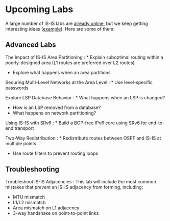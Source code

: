 # Upcoming Labs

A large number of IS-IS labs are [already online](index.md), but we keep getting interesting ideas ([example](https://github.com/bgplab/isis/issues/4)). Here are some of them:

## Advanced Labs

The Impact of IS-IS Area Partitioning
: * Explain suboptimal routing within a poorly-designed area (L1 routes are preferred over L2 routes)
  * Explore what happens when an area partitions

Securing Multi-Level Networks at the Area Level
:  * Use level-specific passwords

Explore LSP Database Behavior
: * What happens when an LSP is changed?
  * How is an LSP removed from a database?
  * What happens on network partitioning?

Using IS-IS with SRv6
: * Build a BGP-free IPv6 core using SRv6 for end-to-end transport

Two-Way Redistribution
: * Redistribute routes between OSPF and IS-IS at multiple points
  * Use route filters to prevent routing loops

## Troubleshooting

Troubleshoot IS-IS Adjacencies
: This lab will include the most common mistakes that prevent an IS-IS adjacency from forming, including:

  * MTU mismatch
  * L1/L2 mismatch
  * Area mismatch on L1 adjacency
  * 3-way handshake on point-to-point links

